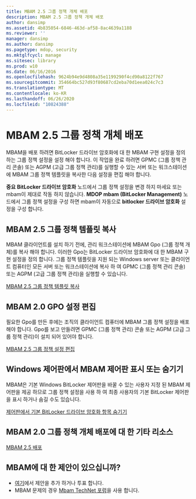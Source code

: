```yaml
---
title: MBAM 2.5 그룹 정책 개체 배포
description: MBAM 2.5 그룹 정책 개체 배포
author: dansimp
ms.assetid: 4b835054-6846-463d-af58-8ac4639a1188
ms.reviewer: ''
manager: dansimp
ms.author: dansimp
ms.pagetype: mdop, security
ms.mktglfcycl: manage
ms.sitesec: library
ms.prod: w10
ms.date: 06/16/2016
ms.openlocfilehash: 9624b94e9d4808a35e1199290f4cd90a8122f767
ms.sourcegitcommit: 354664bc527d93f80687cd2eba70d1eea024c7c3
ms.translationtype: MT
ms.contentlocale: ko-KR
ms.lasthandoff: 06/26/2020
ms.locfileid: "10824388"
---
```

# MBAM 2.5 그룹 정책 개체 배포


MBAM을 배포 하려면 BitLocker 드라이브 암호화에 대 한 MBAM 구현 설정을 정의 하는 그룹 정책 설정을 설정 해야 합니다. 이 작업을 완료 하려면 GPMC (그룹 정책 관리 콘솔) 또는 AGPM (고급 그룹 정책 관리)를 실행할 수 있는 서버 또는 워크스테이션에 MBAM 그룹 정책 템플릿을 복사한 다음 설정을 편집 해야 합니다.

**중요**  **BitLocker 드라이브 암호화** 노드에서 그룹 정책 설정을 변경 하지 마세요 또는 mbam이 제대로 작동 하지 않습니다. **MDOP mbam (BitLocker Management)** 노드에서 그룹 정책 설정을 구성 하면 mbam이 자동으로 **bitlocker 드라이브 암호화** 설정을 구성 합니다.

 

## MBAM 2.5 그룹 정책 템플릿 복사


MBAM 클라이언트를 설치 하기 전에, 관리 워크스테이션에 MBAM Gpo (그룹 정책 개체)를 복사 해야 합니다. 이러한 Gpo는 BitLocker 드라이브 암호화에 대 한 MBAM 구현 설정을 정의 합니다. 그룹 정책 템플릿을 지원 되는 Windows server 또는 클라이언트 컴퓨터인 모든 서버 또는 워크스테이션에 복사 하 여 GPMC (그룹 정책 관리 콘솔) 또는 AGPM (고급 그룹 정책 관리)을 실행할 수 있습니다.

[MBAM 2.5 그룹 정책 템플릿 복사](copying-the-mbam-25-group-policy-templates.md)

## MBAM 2.0 GPO 설정 편집


필요한 Gpo를 만든 후에는 조직의 클라이언트 컴퓨터에 MBAM 그룹 정책 설정을 배포 해야 합니다. Gpo를 보고 만들려면 GPMC (그룹 정책 관리) 콘솔 또는 AGPM (고급 그룹 정책 관리)이 설치 되어 있어야 합니다.

[MBAM 2.5 그룹 정책 설정 편집](editing-the-mbam-25-group-policy-settings.md)

## Windows 제어판에서 MBAM 제어판 표시 또는 숨기기


MBAM은 기본 Windows BitLocker 제어판을 바꿀 수 있는 사용자 지정 된 MBAM 제어판을 제공 하므로 그룹 정책 설정을 사용 하 여 최종 사용자의 기본 BitLocker 제어판을 표시 하거나 숨길 수도 있습니다.

[제어판에서 기본 BitLocker 드라이브 암호화 항목 숨기기](hiding-the-default-bitlocker-drive-encryption-item-in-control-panel-mbam-25.md)

## MBAM 2.0 그룹 정책 개체 배포에 대 한 기타 리소스


[MBAM 2.5 배포](deploying-mbam-25.md)

## MBAM에 대 한 제안이 있으십니까?
- [여기](http://mbam.uservoice.com/forums/268571-microsoft-bitlocker-administration-and-monitoring)에서 제안을 추가 하거나 투표 합니다. 
- MBAM 문제의 경우 [Mbam TechNet 포럼](https://social.technet.microsoft.com/Forums/home?forum=mdopmbam)을 사용 합니다.

 

 





